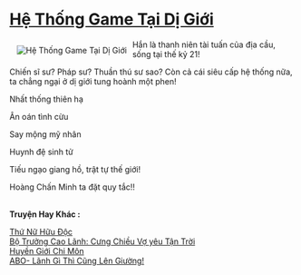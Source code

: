 <a href="https://utruyen.com/he-thong-game-tai-di-gioi/17260/" title="Hệ Thống Game Tại Dị Giới"><h1>Hệ Thống Game Tại Dị Giới</h1></a><div style="display:table"><img align="right" style="float: left; padding: 10px;" src="https://utruyen.com/images/story/200x260/he-thong-game-tai-di-gioi.jpg" alt="Hệ Thống Game Tại Dị Giới">Hắn là thanh niên tài tuấn của địa cầu, sống tại thế kỷ 21!<p></p>Chiến sĩ sư? Pháp sư? Thuần thú sư sao? Còn cả cái siêu cấp hệ thống nữa, ta chẳng ngại ở dị giới tung hoành một phen!<p></p>Nhất thống thiên hạ<p></p>Ân oán tình cừu<p></p>Say mộng mỹ nhân<p></p>Huynh đệ sinh tử<p></p>Tiếu ngạo giang hồ, trật tự thế giới!<p></p>Hoàng Chấn Minh ta đặt quy tắc!!</div><p><br><b>Truyện Hay Khác :</b></p><a href="https://utruyen.com/thu-nu-huu-doc/10154/" alt="Thứ Nữ Hữu Độc">Thứ Nữ Hữu Độc</a><br/><a href="https://truyenhot2020.wordpress.com/2019/12/11/bo-truong-cao-lanh-cung-chieu-vo-yeu-tan-troi/" alt="Bộ Trưởng Cao Lãnh: Cưng Chiều Vợ yêu Tận Trời">Bộ Trưởng Cao Lãnh: Cưng Chiều Vợ yêu Tận Trời</a><br/><a href="https://truyenhot2020.wordpress.com/2019/12/11/huyen-gioi-chi-mon/" alt="Huyền Giới Chi Môn">Huyền Giới Chi Môn</a><br/><a href="https://github.com/quanluxury/truyenhot/tree/master/truyenhay/19407/" alt="ABO- Lãnh Gì Thì Cũng Lên Giường!">ABO- Lãnh Gì Thì Cũng Lên Giường!</a><br/>